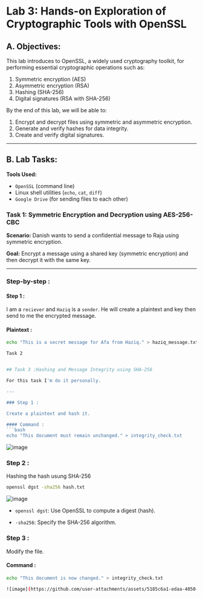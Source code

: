 # Lab 3: Hands-on Exploration of Cryptographic Tools with OpenSSL

## A. Objectives:

This lab introduces to OpenSSL, a widely used cryptography toolkit, for performing essential cryptographic operations such as:

1. Symmetric encryption (AES)
2. Asymmetric encryption (RSA)
3. Hashing (SHA-256)
4. Digital signatures (RSA with SHA-256)

By the end of this lab, we will be able to:

1. Encrypt and decrypt files using symmetric and asymmetric encryption.
2. Generate and verify hashes for data integrity.
3. Create and verify digital signatures.

---

## B. Lab Tasks:

**Tools Used:**
- `OpenSSL` (command line)
- Linux shell utilities (`echo`, `cat`, `diff`)
- `Google Drive` (for sending files to each other)

### Task 1: Symmetric Encryption and Decryption using AES-256-CBC
**Scenario:** Danish wants to send a confidential message to Raja using symmetric encryption.

**Goal:** Encrypt a message using a shared key (symmetric encryption) and then decrypt it with the same key.

---

### Step-by-step :

#### Step 1 :
I am a `reciever` and `Haziq` is a `sender`. He will create a plaintext and key then send to me the encrypted message.

#### Plaintext :
```bash
echo "This is a secret message for Afa from Haziq." > haziq_message.txt

Task 2


## Task 3 :Hashing and Message Integrity using SHA-256

For this task I'm do it personally.

---

### Step 1 :

Create a plaintext and hash it.

#### Command :
```bash
echo "This document must remain unchanged." > integrity_check.txt
```
![ image ](https://github.com/user-attachments/assets/2e7054d7-b1e4-42e6-af29-cc8a52395c28)

### Step 2 :
Hashing the hash usung SHA-256
```bash
openssl dgst -sha256 hash.txt
```
![ image ](https://github.com/user-attachments/assets/22397737-2776-4e78-b213-7d80263bd5d1)

- `openssl dgst`: Use OpenSSL to compute a digest (hash).

- `-sha256`: Specify the SHA-256 algorithm.

### Step 3 :
Modify the file.

#### Command :
```bash
echo "This document is now changed." > integrity_check.txt

![image](https://github.com/user-attachments/assets/5185c6a1-edaa-4050-bf68-62c86dbf9480)










